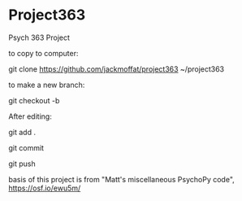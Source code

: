# Project363
Psych 363 Project


to copy to computer:

git clone https://github.com/jackmoffat/project363 ~/project363

to make a new branch:

git checkout -b <branch-name>

After editing:

git add .

git commit

git push



basis of this project is from "Matt's miscellaneous PsychoPy code", https://osf.io/ewu5m/
